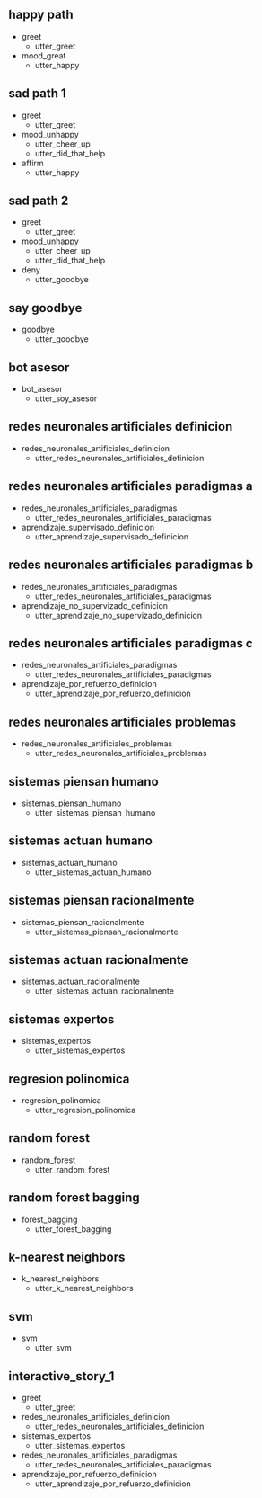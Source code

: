 ## happy path
* greet
  - utter_greet
* mood_great
  - utter_happy

## sad path 1
* greet
  - utter_greet
* mood_unhappy
  - utter_cheer_up
  - utter_did_that_help
* affirm
  - utter_happy

## sad path 2
* greet
  - utter_greet
* mood_unhappy
  - utter_cheer_up
  - utter_did_that_help
* deny
  - utter_goodbye

## say goodbye
* goodbye
  - utter_goodbye

## bot asesor
* bot_asesor
  - utter_soy_asesor

## redes neuronales artificiales definicion
* redes_neuronales_artificiales_definicion
  - utter_redes_neuronales_artificiales_definicion

## redes neuronales artificiales paradigmas a
* redes_neuronales_artificiales_paradigmas
  - utter_redes_neuronales_artificiales_paradigmas
* aprendizaje_supervisado_definicion
  - utter_aprendizaje_supervisado_definicion

## redes neuronales artificiales paradigmas b
* redes_neuronales_artificiales_paradigmas
  - utter_redes_neuronales_artificiales_paradigmas
* aprendizaje_no_supervizado_definicion
  - utter_aprendizaje_no_supervizado_definicion

## redes neuronales artificiales paradigmas c
* redes_neuronales_artificiales_paradigmas
  - utter_redes_neuronales_artificiales_paradigmas
* aprendizaje_por_refuerzo_definicion
  - utter_aprendizaje_por_refuerzo_definicion

## redes neuronales artificiales problemas
* redes_neuronales_artificiales_problemas
  - utter_redes_neuronales_artificiales_problemas
  
## sistemas piensan humano
* sistemas_piensan_humano
  - utter_sistemas_piensan_humano

## sistemas actuan humano
* sistemas_actuan_humano
  - utter_sistemas_actuan_humano

## sistemas piensan racionalmente
* sistemas_piensan_racionalmente
  - utter_sistemas_piensan_racionalmente
  
## sistemas actuan racionalmente
* sistemas_actuan_racionalmente
  - utter_sistemas_actuan_racionalmente
  
## sistemas expertos
* sistemas_expertos
  - utter_sistemas_expertos
  
## regresion polinomica
* regresion_polinomica
  - utter_regresion_polinomica
  
## random forest
* random_forest
  - utter_random_forest

## random forest bagging
* forest_bagging
  - utter_forest_bagging

## k-nearest neighbors
* k_nearest_neighbors
  - utter_k_nearest_neighbors
  
## svm
* svm
  - utter_svm

## interactive_story_1
* greet
    - utter_greet
* redes_neuronales_artificiales_definicion
    - utter_redes_neuronales_artificiales_definicion
* sistemas_expertos
    - utter_sistemas_expertos
* redes_neuronales_artificiales_paradigmas
    - utter_redes_neuronales_artificiales_paradigmas
* aprendizaje_por_refuerzo_definicion
    - utter_aprendizaje_por_refuerzo_definicion
